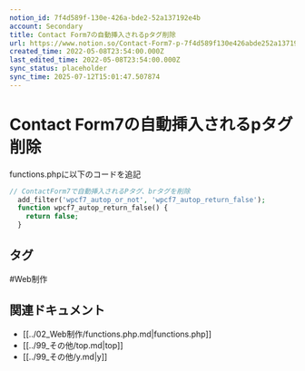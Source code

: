 ```yaml
---
notion_id: 7f4d589f-130e-426a-bde2-52a137192e4b
account: Secondary
title: Contact Form7の自動挿入されるpタグ削除
url: https://www.notion.so/Contact-Form7-p-7f4d589f130e426abde252a137192e4b
created_time: 2022-05-08T23:54:00.000Z
last_edited_time: 2022-05-08T23:54:00.000Z
sync_status: placeholder
sync_time: 2025-07-12T15:01:47.507874
---
```

# Contact Form7の自動挿入されるpタグ削除

functions.phpに以下のコードを追記
```php
// ContactForm7で自動挿入されるPタグ、brタグを削除
  add_filter('wpcf7_autop_or_not', 'wpcf7_autop_return_false');
  function wpcf7_autop_return_false() {
    return false;
  }
```

## タグ

#Web制作 

## 関連ドキュメント

- [[../02_Web制作/functions.php.md|functions.php]]
- [[../99_その他/top.md|top]]
- [[../99_その他/y.md|y]]
